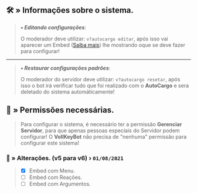 ## 🛠️ » Informações sobre o sistema.
> **• *Editando configurações***:
> 
> O moderador deve utilizar: `v?autocargo editar`, após isso vai aparecer um Embed ([Saiba mais](https://google.com/)) lhe mostrando oque se deve fazer para configurar!
** **
> **• *Restaurar configurações padrões***:
> 
> O moderador do servidor deve utilizar: `v?autocargo resetar`, após isso o bot irá verificar tudo que foi realizado com o **AutoCargo** e sera deletado do sistema automáticamente!



## 🔖 » Permissões necessárias.
> Para configurar o sistema, é necessário ter a permissão **Gerenciar Servidor**, para que apenas pessoas especíais do Servidor podem configurar! O **VollKeyBot** não precisa de "nenhuma" permissão para configurar este sistema!


### 📜 » Alterações. (**v5** para **v6**) › `01/08/2021`
> - [x] Embed com Menu.
> - [ ] Embed com Reações.
> - [ ] Embed com Argumentos.
